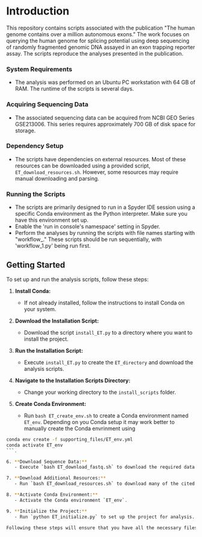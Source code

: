 # Introduction

This repository contains scripts associated with the publication "The human genome contains over a million autonomous exons." The work focuses on querying the human genome for splicing potential using deep sequencing of randomly fragmented genomic DNA assayed in an exon trapping reporter assay. The scripts reproduce the analyses presented in the publication.

### System Requirements

- The analysis was performed on an Ubuntu PC workstation with 64 GB of RAM. The runtime of the scripts is several days.

### Acquiring Sequencing Data

- The associated sequencing data can be acquired from NCBI GEO Series GSE213006. This series requires approximately 700 GB of disk space for storage. 

### Dependency Setup

- The scripts have dependencies on external resources. Most of these resources can be downloaded using a provided script, `ET_download_resources.sh`. However, some resources may require manual downloading and parsing.

### Running the Scripts

- The scripts are primarily designed to run in a Spyder IDE session using a specific Conda environment as the Python interpreter. Make sure you have this environment set up.
- Enable the 'run in console's namespace' setting in Spyder.
- Perform the analyses by running the scripts with file names starting with "workflow_." These scripts should be run sequentially, with 'workflow_1.py' being run first.

## Getting Started

To set up and run the analysis scripts, follow these steps:

1. **Install Conda:**
   - If not already installed, follow the instructions to install Conda on your system.

2. **Download the Installation Script:**
   - Download the script `install_ET.py` to a directory where you want to install the project.

3. **Run the Installation Script:**
   - Execute `install_ET.py` to create the `ET_directory` and download the analysis scripts.

4. **Navigate to the Installation Scripts Directory:**
   - Change your working directory to the `install_scripts` folder.

5. **Create Conda Environment:**
   - Run `bash ET_create_env.sh` to create a Conda environment named `ET_env`. Depending on you Conda setup it may work better to manually create the Conda envrinment using 
```bash
conda env create -f supporting_files/ET_env.yml
conda activate ET_env
```. 

6. **Download Sequence Data:**
   - Execute `bash ET_download_fastq.sh` to download the required data files into the `ET_seq_reads` folder. Note that this may require approximately 700 GB of available disk space and may take several hours, as data will be fetched from ENA (European Nucleotide Archive).

7. **Download Additional Resources:**
   - Run `bash ET_download_resources.sh` to download many of the cited resources needed by the scripts.

8. **Activate Conda Environment:**
   - Activate the Conda environment `ET_env`.

9. **Initialize the Project:**
   - Run `python ET_initialize.py` to set up the project for analysis.

Following these steps will ensure that you have all the necessary files and environments in place to run the analyses for your molecular biology research project.






